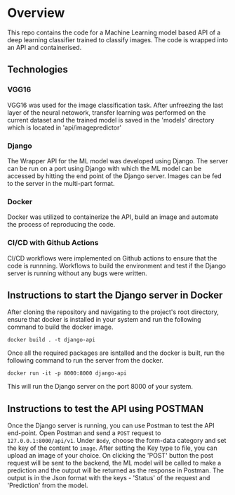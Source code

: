 # Overview
This repo contains the code for a Machine Learning model based API of a deep learning classifier trained to classify images. The code is wrapped into an API and containerised.

## Technologies
### VGG16
 VGG16 was used for the image classification task. After unfreezing the last layer of the neural netowork, transfer learning was performed on the current dataset and the trained model is saved in the 'models' directory which is located in 'api/imagepredictor'
### Django
  The Wrapper API for the ML model was developed using Django. The server can be run on a port using Django with which the ML model can be accessed by hitting the end point of the Django server. Images can be fed to the server in the multi-part format.
### Docker
  Docker was utilized to containerize the API, build an image and automate the process of reproducing the code.
### CI/CD with Github Actions
  CI/CD workflows were implemented on Github actions to ensure that the code is runnning. Workflows to build the environment and test if the Django server is running without any bugs were written.
## Instructions to start the Django server in Docker

After cloning the repository and navigating to the project's root directory, ensure that docker is installed in your system and run the following command to build the docker image.

```
docker build . -t django-api
```
Once all the required packages are isntalled and the docker is built, run the following command to run the server from the docker.
```
docker run -it -p 8000:8000 django-api
```

This will run the Django server on the port 8000 of your system.

## Instructions to test the API using POSTMAN

Once the Django server is running, you can use Postman to test the API end-point. Open Postman and send a ```POST``` request to ```127.0.0.1:8000/api/v1```. Under ```Body```, choose the form-data category and set the key  of the content to ```image```. After setting the Key type to file, you can upload an image of your choice. On clicking the 'POST' button the post request will be sent to the backend, the ML model will be called to make a prediction and the output will be returned as the response in Postman. The output is in the Json format with the keys - 'Status' of the request and 'Prediction' from the model.

